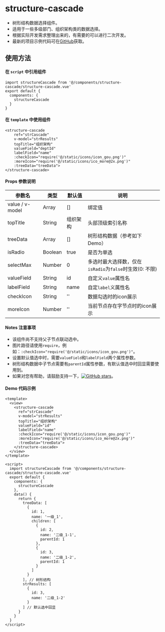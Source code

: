 # structure-cascade

   - 树形结构数据选择组件。
   - 适用于一些多级部门、组织架构类的数据选择。
   - 根据实际开发需求整理出来的，有需要的可以进行二次开发。
   - 最新的项目示例代码可在[GitHub](https://github.com/JamyKing/structure-cascade)获取。

## 使用方法

#### 在 `script` 中引用组件

```
import structureCascade from '@/components/structure-cascade/structure-cascade.vue'
export default {
  components: {
    structureCascade
  }
}
```

#### 在 `template` 中使用组件

```
<structure-cascade
    ref="strCascade"
    v-model="strResults"
    topTitle="组织架构"
    valueField="deptId"
    labelField="name"
    :checkIcon="require('@/static/icons/icon_gou.png')"
    :moreIcon="require('@/static/icons/ico_more@2x.png')"
    :treeData="treeData">
</structure-cascade>
```

#### Props 参数说明

| 参数名 | 类型 | 默认值 | 说明 |
| ------ | ------ | ------ | ------ |
| value / v-model | Array | [] | 绑定值 |
| topTitle | String | 组织架构 | 头部顶级索引名称 |
| treeData | Array | [] | 树形结构数据（参考如下Demo） |
| isRadio | Boolean | true | 是否为单选 |
| selectMax | Number | 0 | 多选时最大选择数，仅在`isRadio`为`false`时生效(0: 不限) |
| valueField | String | id | 自定义`value`属性名 |
| labelField | String | name | 自定`label`义属性名 |
| checkIcon | String | '' | 数据勾选时的icon展示 |
| moreIcon | Number | '' | 当前节点存在字节点时的icon展示 |

#### Notes 注意事项

  - 该组件尚不支持父子节点联动选中。
  - 图片路径请使用`require`，例如：`:checkIcon="require('@/static/icons/icon_gou.png')"`。
  - 设置默认值选中时，需要`valueField`和`labelField`两个属性参数。
  - 树形结构数据中子节点需要有`parentId`属性参数，有默认值选中时回显需要使用到。
  - 如果对您有帮助，请鼓励支持一下，[![GitHub stars](https://img.shields.io/github/stars/JamyKing/uni-load-refresh?style=falt)](https://github.com/JamyKing/uni-load-refresh)。

#### Demo 代码示例

```
<template>
  <view>
    <structure-cascade
      ref="strCascade"
      v-model="strResults"
      topTitle="组织架构"
      valueField="id"
      labelField="name"
      :checkIcon="require('@/static/icons/icon_gou.png')"
      :moreIcon="require('@/static/icons/ico_more@2x.png')"
      :treeData="treeData">
    </structure-cascade>
  </view>
</template>

<script>
  import structureCascade from '@/components/structure-cascade/structure-cascade.vue'
  export default {
    components: {
      structureCascade
    },
    data() {
      return {
        treeData: [
          {
            id: 1,
            name: '一级_1',
            children: [
              {
                id: 2,
                name: '二级_1-1',
                parentId: 1
              },
              {
                id: 3,
                name: '二级_1-2',
                parentId: 1
              }
            ]
          }
        ], // 树形结构
        strResults: [
          {
            id: 3,
            name: '二级_1-2'
          }
        ] // 默认选中回显
      }
    }
  }
</script>
```
